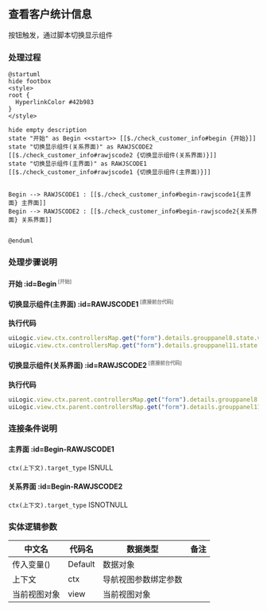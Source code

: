 ## 查看客户统计信息 <!-- {docsify-ignore-all} -->

   按钮触发，通过脚本切换显示组件

### 处理过程

```plantuml
@startuml
hide footbox
<style>
root {
  HyperlinkColor #42b983
}
</style>

hide empty description
state "开始" as Begin <<start>> [[$./check_customer_info#begin {开始}]]
state "切换显示组件(关系界面)" as RAWJSCODE2  [[$./check_customer_info#rawjscode2 {切换显示组件(关系界面)}]]
state "切换显示组件(主界面)" as RAWJSCODE1  [[$./check_customer_info#rawjscode1 {切换显示组件(主界面)}]]


Begin --> RAWJSCODE1 : [[$./check_customer_info#begin-rawjscode1{主界面} 主界面]]
Begin --> RAWJSCODE2 : [[$./check_customer_info#begin-rawjscode2{关系界面} 关系界面]]


@enduml
```


### 处理步骤说明

#### 开始 :id=Begin<sup class="footnote-symbol"> <font color=gray size=1>[开始]</font></sup>




#### 切换显示组件(主界面) :id=RAWJSCODE1<sup class="footnote-symbol"> <font color=gray size=1>[直接前台代码]</font></sup>



<p class="panel-title"><b>执行代码</b></p>

```javascript
uiLogic.view.ctx.controllersMap.get("form").details.grouppanel8.state.visible=false;
uiLogic.view.ctx.controllersMap.get("form").details.grouppanel11.state.visible=true;
```

#### 切换显示组件(关系界面) :id=RAWJSCODE2<sup class="footnote-symbol"> <font color=gray size=1>[直接前台代码]</font></sup>



<p class="panel-title"><b>执行代码</b></p>

```javascript
uiLogic.view.ctx.parent.controllersMap.get("form").details.grouppanel8.state.visible=false;
uiLogic.view.ctx.parent.controllersMap.get("form").details.grouppanel11.state.visible=true;
```

### 连接条件说明
#### 主界面 :id=Begin-RAWJSCODE1

```ctx(上下文).target_type``` ISNULL
#### 关系界面 :id=Begin-RAWJSCODE2

```ctx(上下文).target_type``` ISNOTNULL


### 实体逻辑参数

|    中文名   |    代码名    |  数据类型      |备注 |
| --------| --------| --------  | --------   |
|传入变量(<i class="fa fa-check"/></i>)|Default|数据对象||
|上下文|ctx|导航视图参数绑定参数||
|当前视图对象|view|当前视图对象||
